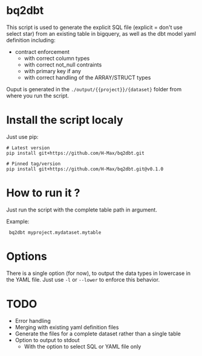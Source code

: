 # bq2dbt

This script is used to generate the explicit SQL file (explicit = don't use select star) from an existing table in bigquery, as well as the dbt model yaml definition including:

- contract enforcement
  - with correct column types
  - with correct not_null contraints
  - with primary key if any
  - with correct handling of the ARRAY/STRUCT types

Ouput is generated in the `./output/{{project}}/{dataset}` folder from where you run the script.

# Install the script localy

Just use pip:

```
# Latest version
pip install git+https://github.com/H-Max/bq2dbt.git

# Pinned tag/version
pip install git+https://github.com/H-Max/bq2dbt.git@v0.1.0
```

# How to run it ?

Just run the script with the complete table path in argument.

Example:
```shell
 bq2dbt myproject.mydataset.mytable
```

# Options

There is a single option (for now), to output the data types in lowercase in the YAML file. Just use `-l` or `--lower` to enforce this behavior.

# TODO

- Error handling
- Merging with existing yaml definition files
- Generate the files for a complete dataset rather than a single table
- Option to output to stdout
  - With the option to select SQL or YAML file only